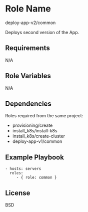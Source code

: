 Role Name
=========

deploy-app-v2/common

Deploys second version of the App.

Requirements
------------

N/A

Role Variables
--------------

N/A

Dependencies
------------

Roles required from the same project:

  - provisioning/create
  - install_k8s/install-k8s
  - install_k8s/create-cluster
  - deploy-app-v1/common


Example Playbook
----------------

    - hosts: servers
      roles:
         - { role: common }

License
-------

BSD

